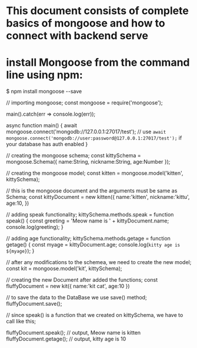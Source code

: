 # This document consists of complete basics of mongoose and how to connect with backend serve

# install Mongoose from the command line using npm:
$ npm install mongoose --save

// importing mongoose;
const mongoose = require('mongoose');

main().catch(err => console.log(err));

async function main() {
    await mongoose.connect('mongodb://127.0.0.1:27017/test');
    // use `await mongoose.connect('mongodb://user:password@127.0.0.1:27017/test');` if your database has auth enabled
}

// creating the mongoose schema;
const kittySchema = mongoose.Schema({
    name:String,
    nickname:String,
    age:Number
});

// creating the mongoose model;
const kitten = mongoose.model('kitten', kittySchema);

// this is the mongoose document and the arguments must be same as Schema;
const kittyDocument = new kitten({
    name:'kitten',
    nickname:'kittu',
    age:10,
})

// adding speak functionality;
kittySchema.methods.speak = function speak() {
    const greeting = 'Meow name is ' + kittyDocument.name;
    console.log(greeting);
}

// adding age functionality;
kittySchema.methods.getage = function getage() {
    const myage = kittyDocument.age;
    console.log(`kitty age is ${myage}`);
}

// after any modifications to the schemea, we need to create the new model;
const kit = mongoose.model('kit', kittySchema);

// creating the new Document after added the functions;
const fluffyDocument = new kit({
    name:'kit cat',
    age:10
})

// to save the data to the DataBase we use save() method;
fluffyDocument.save();

// since speak() is a function that we created on kittySchema, we have to call like this;

fluffyDocument.speak(); // output, Meow name is kitten
fluffyDocument.getage(); // output, kitty age is 10
